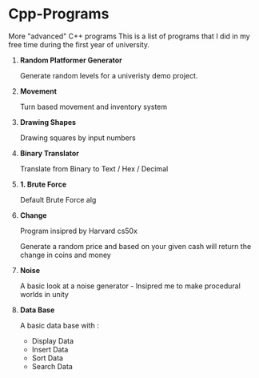 # Cpp-Programs
 More "advanced" C++ programs
This is a list of programs that I did in my free time during the first year of university.

1. **Random Platformer Generator**

    Generate random levels for a univeristy demo project.
    
1. **Movement**

    Turn based movement and inventory system
    
1. **Drawing Shapes**

    Drawing squares by input numbers
    
1. **Binary Translator**

    Translate from Binary to Text / Hex / Decimal
    
1. ****1. Brute Force****

    Default Brute Force alg
    
1. **Change**

    Program insipred by Harvard cs50x
    
    Generate a random price and based on your given cash will return the change in coins and money
    
1. **Noise**

    A basic look at a noise generator - Insipred me to make procedural worlds in unity
    
1. **Data Base**

    A basic data base with :
    * Display Data
    * Insert Data
    * Sort Data
    * Search Data
